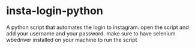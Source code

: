 # insta-login-python
A python script that automates the login to instagram.
open the script and add your username and your password.
make sure to have selenium wbedriver installed on your machine to run the script
